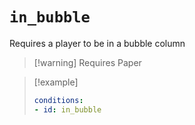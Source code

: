 # `in_bubble`

Requires a player to be in a bubble column

> [!warning] Requires Paper

> [!example]
> ```yaml
> conditions:
> - id: in_bubble
> ```
